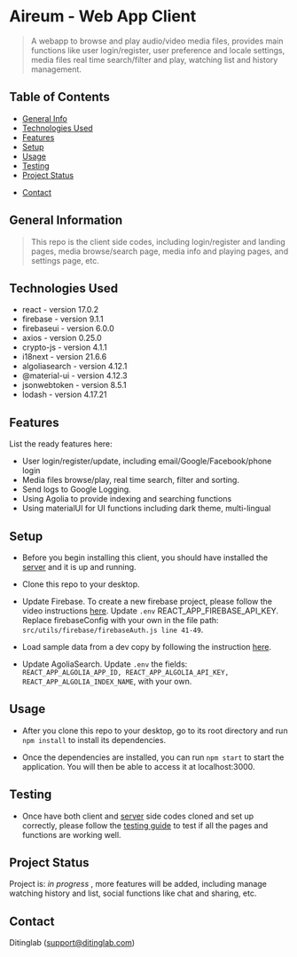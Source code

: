# Aireum - Web App Client

> A webapp to browse and play audio/video media files, provides main functions like user login/register, user preference and locale settings, media files real time search/filter and play, watching list and history management.

## Table of Contents

- [General Info](#general-information)
- [Technologies Used](#technologies-used)
- [Features](#features)
- [Setup](#setup)
- [Usage](#usage)
- [Testing](#testing)
- [Project Status](#project-status)
<!-- * [Acknowledgements](#acknowledgements) -->
- [Contact](#contact)
<!-- * [License](#license) -->

## General Information

> This repo is the client side codes, including login/register and landing pages, media browse/search page, media info and playing pages, and settings page, etc.

## Technologies Used

- react - version 17.0.2
- firebase - version 9.1.1
- firebaseui - version 6.0.0
- axios - version 0.25.0
- crypto-js - version 4.1.1
- i18next - version 21.6.6
- algoliasearch - version 4.12.1
- @material-ui - version 4.12.3
- jsonwebtoken - version 8.5.1
- lodash - version 4.17.21

## Features

List the ready features here:

- User login/register/update, including email/Google/Facebook/phone login
- Media files browse/play, real time search, filter and sorting.
- Send logs to Google Logging.
- Using Agolia to provide indexing and searching functions
- Using materialUI for UI functions including dark theme, multi-lingual

## Setup

- Before you begin installing this client, you should have installed the [server](https://github.com/Diting-Lab/Aireum_01_Server) and it is up and running.

- Clone this repo to your desktop.

- Update Firebase. To create a new firebase project, please follow the video instructions [here](https://www.youtube.com/watch?v=6juww5Lmvgo). Update `.env` REACT_APP_FIREBASE_API_KEY. Replace firebaseConfig with your own in the file path: `src/utils/firebase/firebaseAuth.js line 41-49`.

- Load sample data from a dev copy by following the instruction [here](https://docs.google.com/document/d/1o7YByBRTI8xCGXIXwd3HKZ55gvsg0yFSsjSnfJJSdDI/edit?usp=sharing).

- Update AgoliaSearch. Update `.env` the fields: `REACT_APP_ALGOLIA_APP_ID, REACT_APP_ALGOLIA_API_KEY, REACT_APP_ALGOLIA_INDEX_NAME`, with your own.

## Usage

- After you clone this repo to your desktop, go to its root directory and run `npm install` to install its dependencies.

- Once the dependencies are installed, you can run `npm start` to start the application. You will then be able to access it at localhost:3000.

## Testing

- Once have both client and [server](https://github.com/Diting-Lab/Aireum_01_Server) side codes cloned and set up correctly, please follow the [testing guide](https://docs.google.com/document/d/1xepbCo5pPROmnnxAJuL6T3_z86CJXICfyPDbyZI7irQ/edit?usp=sharing) to test if all the pages and functions are working well.

## Project Status

Project is: _in progress_ , more features will be added, including manage watching history and list, social functions like chat and sharing, etc.

<!-- ## Acknowledgements
Give credit here.
- This project was inspired by...
- This project was based on [this tutorial](https://www.example.com).
- Many thanks to... -->

## Contact

Ditinglab (support@ditinglab.com)

<!-- Optional -->
<!-- ## License -->
<!-- This project is open source and available under the [... License](). -->

<!-- You don't have to include all sections - just the one's relevant to your project -->
